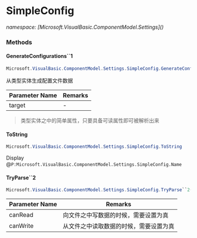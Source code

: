 ﻿# SimpleConfig
_namespace: [Microsoft.VisualBasic.ComponentModel.Settings](<a href="#" onClick="load('/docs/Microsoft.VisualBasic.ComponentModel.Settings/index.md')"></a>)_





### Methods

#### GenerateConfigurations``1
```csharp
Microsoft.VisualBasic.ComponentModel.Settings.SimpleConfig.GenerateConfigurations``1(``0)
```
从类型实体生成配置文件数据

|Parameter Name|Remarks|
|--------------|-------|
|target|-|

> 类型实体之中的简单属性，只要具备可读属性即可被解析出来

#### ToString
```csharp
Microsoft.VisualBasic.ComponentModel.Settings.SimpleConfig.ToString
```
Display @``P:Microsoft.VisualBasic.ComponentModel.Settings.SimpleConfig.Name``

#### TryParse``2
```csharp
Microsoft.VisualBasic.ComponentModel.Settings.SimpleConfig.TryParse``2(System.Boolean,System.Boolean)
```


|Parameter Name|Remarks|
|--------------|-------|
|canRead|向文件之中写数据的时候，需要设置为真|
|canWrite|从文件之中读取数据的时候，需要设置为真|



